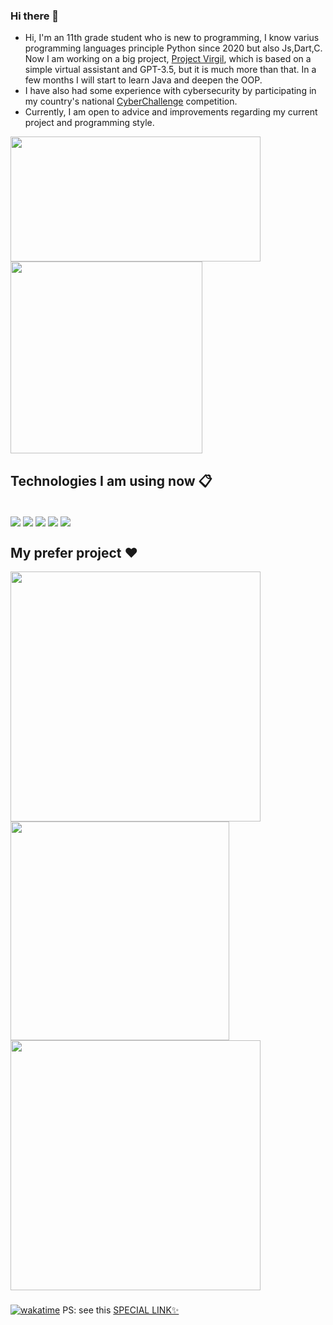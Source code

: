 ### Hi there 👋

- Hi, I'm an 11th grade student who is new to programming, I know varius programming languages principle Python since 2020 but also Js,Dart,C.
  Now I am working on a big project, [Project Virgil](https://github.com/Retr0100/ProjectVirgil), which is based on a simple virtual assistant and GPT-3.5, but it is much more than that.
  In a few months I will start to learn Java and deepen the OOP.
- I have also had some experience with cybersecurity by participating in my country's national [CyberChallenge](https://cyberchallenge.it/) competition.
- Currently, I am open to advice and improvements regarding my current project and programming style.
  
<a href="https://github.com/Retr0100/">
  <img height=200 width = 400  align="center" src="https://github-readme-stats.vercel.app/api?username=Retr0100&show_icons=true&theme=synthwave&rank_icon=github" />
</a>
<a href="https://github.com/Retr0100/">
  <img width = 307 align="center" src="https://github-readme-stats.vercel.app/api/top-langs/?username=Retr0100&layout=compact&langs_count=5&hide=html&theme=synthwave" />
</a>

## Technologies I am using now 📋
<div style="display: inline_block"><br>
  <img align="center" src="https://img.shields.io/badge/Python-3776AB?style=for-the-badge&logo=python&logoColor=white">
  <img align="center" src="https://img.shields.io/badge/Flutter-02569B?style=for-the-badge&logo=flutter&logoColor=white">
  <img align="center"  src="https://img.shields.io/badge/Dart-0175C2?style=for-the-badge&logo=dart&logoColor=white">
  <img align="center"  src="https://img.shields.io/badge/Flask-000000?style=for-the-badge&logo=flask&logoColor=white">
  <img align="center"  src="https://img.shields.io/badge/MongoDB-4EA94B?style=for-the-badge&logo=mongodb&logoColor=white">
</div>

## My prefer project ❤️

<a href="https://github.com/Retr0100/ProjectVirgil">
  <img width = 400 align="center" src="https://github-readme-stats.vercel.app/api/pin/?username=Retr0100&repo=ProjectVirgil&theme=synthwave" />
</a>
<a href="https://github.com/Retr0100/VirgilAPI">
  <img width = 350 align="center" src="https://github-readme-stats.vercel.app/api/pin/?username=Retr0100&repo=VirgilAPI&theme=synthwave" />
</a>
<a href="https://github.com/Retr0100/VirgilApp">
  <img width = 400 align="center" src="https://github-readme-stats.vercel.app/api/pin/?username=Retr0100&repo=VirgilApp&theme=synthwave" />
</a>

###

[![wakatime](https://wakatime.com/badge/user/d2904db0-e9ef-4cbb-821c-3ea11d4a1c03.svg)](https://wakatime.com/@d2904db0-e9ef-4cbb-821c-3ea11d4a1c03)
PS: see this [SPECIAL LINK✨](https://projectvirgil.net/)
